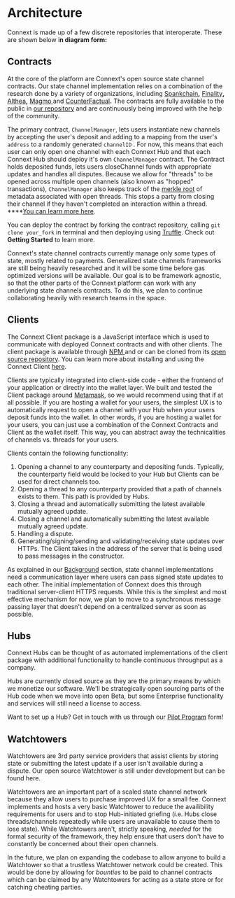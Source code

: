 # Architecture

Connext is made up of a few discrete repositories that interoperate. These are shown below i**n diagram form:**

## Contracts

At the core of the platform are Connext's open source state channel contracts. Our state channel implementation relies on a combination of the research done by a variety of organizations, including [Spankchain](https://github.com/SpankChain/general-state-channels/)**,** [Finality](https://finalitylabs.io)**,** [Althea](https://altheamesh.com/blog/altheas-multihop-payment-channels/)**,** [Magmo ](https://magmo.com/)and [CounterFactual](https://counterfactual.com/)**.** The contracts are fully available to the public in [our repository](https://github.com/ConnextProject/) and are continuously being improved with the help of the community.

The primary contract, `ChannelManager`, lets users instantiate new channels by accepting the user's deposit and adding to a mapping from the user's `address` to a randomly generated `channelID` . For now, this means that each user can only open one channel with each Connext Hub and that each Connext Hub should deploy it's own `ChannelManager` contract. The Contract holds deposited funds, lets users closeChannel funds with appropriate updates and handles all disputes. Because we allow for "threads" to be opened across multiple open channels \(also known as "hopped" transactions\), `ChannelManager` also keeps track of the [merkle root](https://brilliant.org/wiki/merkle-tree/) of metadata associated with open threads. This stops a party from closing their channel if they haven't completed an interaction within a thread. ****[You can learn more here](../background-on-state-channels.md).

You can deploy the contract by forking the contract repository, calling `git clone your_fork` in terminal and then deploying using [Truffle](https://truffleframework.com/). Check out **Getting Started** to learn more.

Connext's state channel contracts currently manage only some types of state, mostly related to payments. Generalized state channels frameworks are still being heavily researched and it will be some time before gas optimized versions will be available. Our goal is to be framework agnostic, so that the other parts of the Connext platform can work with any underlying state channels contracts. To do this, we plan to continue collaborating heavily with research teams in the space.

## Clients

The Connext Client package is a JavaScript interface which is used to communicate with deployed Connext contracts and with other clients. The client package is available through [NPM ](https://www.npmjs.com/package/connext)and or can be cloned from its [open source repository](https://github.com/ConnextProject/connext-client). You can learn more about installing and using the Connext Client [here](../connext-client/).

Clients are typically integrated into client-side code - either the frontend of your application or directly into the wallet layer. We built and tested the Client package around [Metamask](https://metamask.io), so we would recommend using that if at all possible. If you are hosting a wallet for your users, the simplest UX is to automatically request to open a channel with your Hub when your users deposit funds into the wallet. In other words, if you are hosting a wallet for your users, you can just use a combination of the Connext Contracts and Client as the wallet itself. This way, you can abstract away the technicalities of channels vs. threads for your users.

Clients contain the following functionality:

1. Opening a channel to any counterparty and depositing funds. Typically, the counterparty field would be locked to your Hub but Clients can be used for direct channels too.
2. Opening a thread to any counterparty provided that a path of channels exists to them. This path is provided by Hubs.
3. Closing a thread and automatically submitting the latest available mutually agreed update.
4. Closing a channel and automatically submitting the latest available mutually agreed update.
5. Handling a dispute.
6. Generating/signing/sending and validating/receiving state updates over HTTPs. The Client takes in the address of the server that is being used to pass messages in the constructor.

As explained in our [Background](../background-on-state-channels.md) section, state channel implementations need a communication layer where users can pass signed state updates to each other. The initial implementation of Connext does this through traditional server-client HTTPS requests. While this is the simplest and most effective mechanism for now, we plan to move to a synchronous message passing layer that doesn't depend on a centralized server as soon as possible.

## Hubs

Connext Hubs can be thought of as automated implementations of the client package with additional functionality to handle continuous throughput as a company.

 Hubs are currently closed source as they are the primary means by which we monetize our software. We'll be strategically open sourcing parts of the Hub code when we move into open Beta, but some Enterprise functionality and services will still need a license to access.

Want to set up a Hub? Get in touch with us through our [Pilot Program](http://connext.network) form!

## Watchtowers

Watchtowers are 3rd party service providers that assist clients by storing state or submitting the latest update if a user isn't available during a dispute. Our open source Watchtower is still under development but can be found here.

Watchtowers are an important part of a scaled state channel network because they allow users to purchase improved UX for a small fee. Connext implements and hosts a very basic Watchtower to reduce the availibility requirements for users and to stop Hub-initiated griefing \(i.e. Hubs close threads/channels repeatedly while users are unavailable to cause them to lose state\). While Watchtowers aren't, strictly speaking, _needed_ for the formal security of the framework, they help ensure that users don't have to constantly be concerned about their open channels.

In the future, we plan on expanding the codebase to allow anyone to build a Watchtower so that a trustless Watchtower network could be created. This would be done by allowing for _bounties_ to be paid to channel contracts which can be claimed by any Watchtowers for acting as a state store or for catching cheating parties. 

